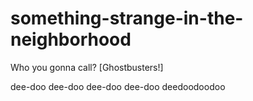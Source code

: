 # something-strange-in-the-neighborhood
Who you gonna call? [Ghostbusters!]

dee-doo dee-doo dee-doo dee-doo deedoodoodoo
